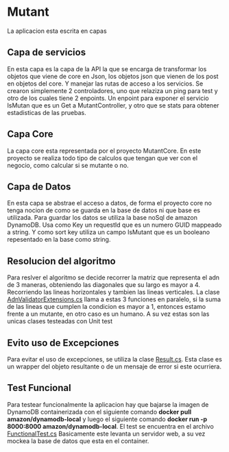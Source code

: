 # Mutant
La aplicacion esta escrita en capas

## Capa de servicios
En esta capa es la capa de la API la que se encarga de transformar los objetos que viene de core en Json, los objetos json que vienen de los post en objetos del core. Y manejar las rutas de acceso a los servicios. Se crearon simplemente 2 controladores, uno que relaziza un ping para test y otro de los cuales tiene 2 enpoints. Un enpoint para exponer el servicio IsMutan que es un Get a MutantController, y otro que se stats para obtener estadisticas de las pruebas.

## Capa Core
La capa core esta representada por el proyecto MutantCore. En este proyecto se realiza todo tipo de calculos que tengan que ver con el negocio, como calcular si se mutante o no.

## Capa de Datos
En esta capa se abstrae el acceso a datos, de forma el proyecto core no tenga nocion de como se guarda en la base de datos ni que base es utilizada. Para guardar los datos se utiliza la base noSql de amazon DynamoDB. Usa como Key un requestId que es un numero GUID mappeado a string. Y como sort key utiliza un campo IsMutant que es un booleano repesentado en la base como string.


## Resolucion del algoritmo
Para reslver el algoritmo se decide recorrer la matriz que representa el adn de 3 maneras, obteniendo las diagonales que su largo es mayor a 4. Recorriendo las lineas horizontales y tambien las lineas verticales.
La clase [AdnValidatorExtensions.cs](https://github.com/matiascarro/Mutant/blob/2dc0306b64e94c75e01c008ea827dfcdadeb2ac2/Mutant/ValueObjet/AdnValidatorExtensions.cs) llama a estas 3 funciones en paralelo, si la suma de las lineas que cumplen la condicion es mayor a 1, entonces estamo frente a un mutante, en otro caso es un humano. A su vez estas son las unicas clases testeadas con Unit test

## Evito uso de Excepciones
Para evitar el uso de excepciones, se utiliza la clase [Result.cs](https://github.com/matiascarro/Mutant/blob/2dc0306b64e94c75e01c008ea827dfcdadeb2ac2/Mutant/ServiceResult/Result.cs). Esta clase es un wrapper del objeto resultante o de un mensaje de error si este ocurriera.

## Test Funcional
Para testear funcionalmente la aplicacion hay que bajarse la imagen de DynamoDB containerizada con el siguiente comando **docker pull amazon/dynamodb-local**  y luego el siguiente comando **docker run -p 8000:8000 amazon/dynamodb-local**. El test se encuentra en el archivo [FunctionalTest.cs](https://github.com/matiascarro/Mutant/blob/2dc0306b64e94c75e01c008ea827dfcdadeb2ac2/MutantCoreTest/FunctionalTest/FunctionalTest.cs)
Basicamente este levanta un servidor web, a su vez mockea la base de datos que esta en el container.



